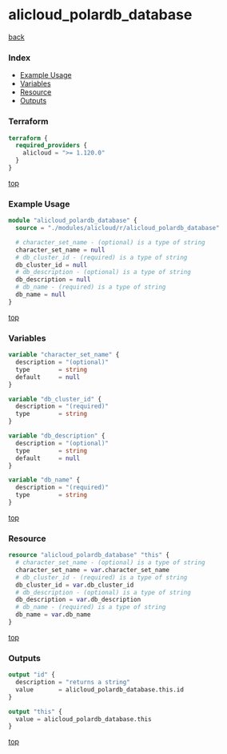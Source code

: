 # alicloud_polardb_database

[back](../alicloud.md)

### Index

- [Example Usage](#example-usage)
- [Variables](#variables)
- [Resource](#resource)
- [Outputs](#outputs)

### Terraform

```terraform
terraform {
  required_providers {
    alicloud = ">= 1.120.0"
  }
}
```

[top](#index)

### Example Usage

```terraform
module "alicloud_polardb_database" {
  source = "./modules/alicloud/r/alicloud_polardb_database"

  # character_set_name - (optional) is a type of string
  character_set_name = null
  # db_cluster_id - (required) is a type of string
  db_cluster_id = null
  # db_description - (optional) is a type of string
  db_description = null
  # db_name - (required) is a type of string
  db_name = null
}
```

[top](#index)

### Variables

```terraform
variable "character_set_name" {
  description = "(optional)"
  type        = string
  default     = null
}

variable "db_cluster_id" {
  description = "(required)"
  type        = string
}

variable "db_description" {
  description = "(optional)"
  type        = string
  default     = null
}

variable "db_name" {
  description = "(required)"
  type        = string
}
```

[top](#index)

### Resource

```terraform
resource "alicloud_polardb_database" "this" {
  # character_set_name - (optional) is a type of string
  character_set_name = var.character_set_name
  # db_cluster_id - (required) is a type of string
  db_cluster_id = var.db_cluster_id
  # db_description - (optional) is a type of string
  db_description = var.db_description
  # db_name - (required) is a type of string
  db_name = var.db_name
}
```

[top](#index)

### Outputs

```terraform
output "id" {
  description = "returns a string"
  value       = alicloud_polardb_database.this.id
}

output "this" {
  value = alicloud_polardb_database.this
}
```

[top](#index)